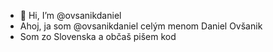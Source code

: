 - 👋 Hi, I’m @ovsanikdaniel
- Ahoj, ja som @ovsanikdaniel celým menom Daniel Ovšanik
- Som zo Slovenska a občaš pišem kod
<!---
- 👀 I’m interested in programming languages which are cool!
- 🌱 I’m currently learning ...
- 💞️ I’m looking to collaborate on ...
- 📫 How to reach me ...


ovsanikdaniel/ovsanikdaniel is a ✨ special ✨ repository because its `README.md` (this file) appears on your GitHub profile.
You can click the Preview link to take a look at your changes.
--->
